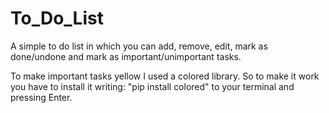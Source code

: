 # To_Do_List

A simple to do list in which you can add, remove, edit, mark as done/undone and mark as important/unimportant tasks.

To make important tasks yellow I used a colored library.
So to make it work you have to install it writing: "pip install colored" to your terminal and pressing Enter.
